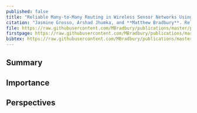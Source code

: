 ```yaml
---
published: false
title: "Reliable Many-to-Many Routing in Wireless Sensor Networks Using Ant Colony Optimisation"
citation: "Jasmine Grosso, Arshad Jhumka, and **Matthew Bradbury**. Reliable Many-to-Many Routing in Wireless Sensor Networks Using Ant Colony Optimisation. In *15th European Dependable Computing Conference (EDCC)*, 111–118. September 2019. [doi:10.1109/EDCC.2019.00030](https://doi.org/10.1109/EDCC.2019.00030)."
file: https://raw.githubusercontent.com/MBradbury/publications/master/papers/EDCC2019.pdf
firstpage: https://raw.githubusercontent.com/MBradbury/publications/master/firstpages/EDCC2019.svg
bibtex: https://raw.githubusercontent.com/MBradbury/publications/master/bibtex/Grosso_2019_ReliableManyMany.bib
---
```


## Summary

## Importance

## Perspectives


